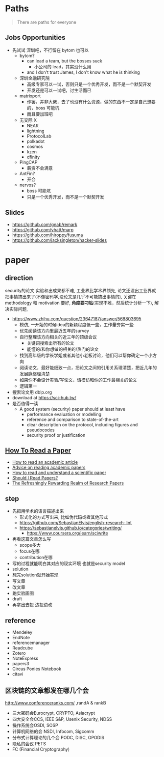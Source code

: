 # Paths

> There are paths for everyone
> 
## Jobs Opportunities
+ 先试试 深圳吧，不行留在 bytom 也可以
    * bytom?
        - can lead a team, but the bosses suck
            + 小公司的 lead，其实没什么用
        - and I don't trust James, I don't know what he is thinking
    * 深圳金融研究院
        - 高级专家可以一试，否则只是一个优秀开发，而不是一个默契开发
        - 开发还是可以一试吧，讨生活而已
    * matrixport
        - 作罢，并非大佬，去了也没有什么资源，做的东西不一定是自己想要的，boss 可能坑
        - 而且要加班吧
    * 无交际 X
        - NEAR
        - lightning
        - ProtocolLab
        - polkadot
        - cosmos
        - kzen
        - dfinity
    * PingCAP
        - 薪资不会满意
    * AntFin?
        - 开会
    * nervos?
        - boss 可能坑
        - 只是一个优秀开发，而不是一个默契开发

## Slides
+ https://github.com/gnab/remark
+ https://github.com/yhatt/marp
+ https://github.com/hiroppy/fusuma
+ https://github.com/jacksingleton/hacker-slides

<!-- 
## Blockchain json statetest
### Modify parity_listStorageKeys
+ Make argument _Quantity_ oponal. When `Quantity == null` , return all storage keys.

### parity_storage
Arguments same as __Modified__ _parity_listStorageKeys . Return is a _JSON_ object
```
{
    StorageKey(HexString): Corresponding value (HexString)
}
```


impls/parity.rs
client/client.rs

a collection of type `std::vec::Vec<ethereum_types::H256>` cannot be built from `std::iter::Iterator<Item=(std::vec::Vec<u8>, elastic_array::ElasticArray128<u8>)>`


version: _modified_
curl --data '{"method":"parity_listStorageKeys","params":["0xab7c74abC0C4d48d1bdad5DCB26153FC8780f83E",null,null],"id":1,"jsonrpc":"2.0"}' -H "Content-Type: application/json" -X POST localhost:8545 

curl --data '{"method":"parity_listStorageKeys","params":["0xab7c74abC0C4d48d1bdad5DCB26153FC8780f83E",null,null],"id":1,"jsonrpc":"2.0"}' -H "Content-Type: application/json" -X POST localhost:8545 

加上--mode=offline黎停止同步


+ 0xab7c74abC0C4d48d1bdad5DCB26153FC8780f83E
+ 0x61EDCDf5bb737ADffE5043706e7C5bb1f1a56eEA
+ 0xde0B295669a9FD93d5F28D9Ec85E40f4cb697BAe
+ 0x75bA02c5bAF9cc3E9fE01C51Df3cB1437E8690D4
+ 0x7da82C7AB4771ff031b66538D2fB9b0B047f6CF9

./target/debug/parity --fat-db=on --mode=offline

cargo build
 -->


<!-- 
利益才是前进的动力，金钱、成就感。名誉当然也是有助于利益的，对于人脉而言。（所以在甲方做安全还是有点亏的，因为难以直接看到收益。虽然企业多么希望招到牛逼的安全开发、运维、架构，高薪一口气解决问题。）

张狂、傲慢是挺爽，要有实力才能很好地张狂傲慢起来。但是恐怕不利于团队合作和交朋友。

越来越大了，其实企业不需要多么天才的程序员，所谓的地表最强coder，要学要练的东西那么多，无非是给自己平添不切实际的压力。

人脉、经验、投资的眼光和信息、架构、数学、建模、算法及其应用。要找到自己不可替代的核心竞争力，实现财务自由，能进行更自由的选择，也有自己自由的时间。
 -->

<!-- 
## 我感兴趣的
+ 时间毕竟有限
+ 工作来说肯定还是 go > rust
+ 抄其实很正常，是学习的必经过程，关键是抄完之后学到什么
+ 那么其实 解决问题的思维最重要，所以 算法、技巧、代码设计(衍生到架构、高并发)、高性能计算 > 密码学 > 系统 = 编译器
 -->

<!-- 

## PhD
+ RegExp
    ```
    (crypt|secur|dete|intru|penetra|cyber|malic|priva)
    ```
+ location
    * AU
        - UniMelb
            + [Peter Schachte](http://www.cis.unimelb.edu.au/people/staff.php?person_ID=456)
            + [Rao Kotagiri](http://www.cis.unimelb.edu.au/people/staff.php?person_ID=16028)
                * ml intrusion dection
            + [Harald Sondergaard](http://www.cis.unimelb.edu.au/people/staff.php?person_ID=13416)
            + [Peter Stuckey](http://www.cis.unimelb.edu.au/people/staff.php?person_ID=14142)
            + [DR Jeffrey Chan](https://www.findanexpert.unimelb.edu.au/display/person7602#tab-overview)
                * Machine Learning and Data Mining
                * Network Security (intrusion detection, cloud security)
            + Udaya
                * Blockchain?
                * Machine Learning Intrusion Detection System
                * Differential Privacy?
            + [Dr Sarah Monazam Erfani](http://www.cis.unimelb.edu.au/people/staff.php?person_ID=639922)
            + [Professor Christopher Leckie](http://www.cis.unimelb.edu.au/people/staff.php?person_ID=6335)
            + [Dr Toby Murray](http://www.cis.unimelb.edu.au/people/staff.php?person_ID=780796)
            + [Dr Ben Rubinstein](http://www.cis.unimelb.edu.au/people/staff.php?person_ID=20074)
            + [Professor Richard Sinnott](http://www.cis.unimelb.edu.au/people/staff.php?person_ID=342078)
            + [Dr Vanessa Teague](http://www.cis.unimelb.edu.au/people/staff.php?person_ID=34563)
        - [sydney](http://sydney.edu.au/engineering/it/about/people/list.php)
            + [DR RALPH HOLZ](http://sydney.edu.au/engineering/people/ralph.holz.php)
                * V
            + [PROFESSOR SEOKHEE HONG?](http://sydney.edu.au/engineering/people/seokhee.hong.php)
            + [PROFESSOR ALBERT ZOMAYA](http://sydney.edu.au/engineering/people/albert.zomaya.php)
            + [DR YING ZHOU](http://sydney.edu.au/engineering/people/ying.zhou.php)
            + [PROFESSOR DACHENG TAO](http://sydney.edu.au/engineering/people/dacheng.tao.php)
            + [ASSOCIATE PROFESSOR UWE ROEHM](http://sydney.edu.au/engineering/people/uwe.roehm.php)
            + [EMERITUS PROFESSOR PETER EADES](http://sydney.edu.au/engineering/people/peter.eades.php)
            + [Michael Fry](https://chai.it.usyd.edu.au/people/michaelfry/)
                * [Yu_YY_thesis.pdf](https://ses.library.usyd.edu.au/handle/2123/10277)
        - UNSW
        - Monash
        - ANU?
        - WA?
        - Queensland?
        - Adelaide?
    * HK
        - HKUST
            + https://www.seng.ust.hk/web/eng/faculty_research2.php?id=96
                * https://www.seng.ust.hk/web/eng/people_detail.php?id=351&cur2=research
                    - V - 20170924
                * https://www.seng.ust.hk/web/eng/people_detail.php?id=377&cur2=research
                * https://www.cse.ust.hk/~ricci/
        - HKU
            + http://www.cs.hku.hk/people/academic.jsp
                * http://www.cs.hku.hk/research/interest.jsp
                    - http://www.cs.hku.hk/research/profile.jsp?teacher=smyiu
                        + V - 20170924
                    - http://www.cs.hku.hk/research/profile.jsp?teacher=hui
            + https://www.eee.hku.hk/people/
        - CUHK
            + http://www.cse.cuhk.edu.hk/v7/en/people/lec.html
                * http://www.cse.cuhk.edu.hk/~wei/
                * http://www.cse.cuhk.edu.hk/~cslui/
            + http://www.ie.cuhk.edu.hk/people/people.shtml
                * http://personal.ie.cuhk.edu.hk/~cchan/
                * http://www.ie.cuhk.edu.hk/people/sherman.shtml
                    - V - 20170924
                * http://www.ie.cuhk.edu.hk/people/khzhang.shtml
                * http://www.ie.cuhk.edu.hk/people/wclau.shtml
                * http://www.ie.cuhk.edu.hk/people/mhchen.shtml
        - CityU
            + http://www.cs.cityu.edu.hk/people/academic_staff.html
                * http://www6.cityu.edu.hk/stfprofile/cslfkwok.htm
                    - V - 20170924
                * http://www.cs.cityu.edu.hk/profile/congwang.html
                * http://www6.cityu.edu.hk/stfprofile/gphancke.htm
            + http://www.ee.cityu.edu.hk/home/people_academic_staff.html
                * http://www.ee.cityu.edu.hk/~rcheung/Welcome.html
                * http://www.ee.cityu.edu.hk/~eellc/
                * http://www.ee.cityu.edu.hk/~lcheng/
        - PolyU
            + http://www.comp.polyu.edu.hk/en-us/staffs/index/1
                * http://www.comp.polyu.edu.hk/en-us/staffs/detail/1283
                    - V - 20170924
                        + ?
                * http://www.comp.polyu.edu.hk/en-us/staffs/detail/1252
                * http://www.comp.polyu.edu.hk/en-us/staffs/detail/1470
                * http://www.comp.polyu.edu.hk/en-us/staffs/detail/2244
                * http://www.comp.polyu.edu.hk/en-us/staffs/detail/3751
                * http://www.comp.polyu.edu.hk/en-us/staffs/detail/3646
                * http://www.comp.polyu.edu.hk/en-us/staffs/detail/1419
    * Sg
        - NUS?
        - NYTU
    * En
        - G10
    + topic
        * bitcoin
        * ML intrusion detection
        * differential privacy

## 移民分数研究
+ 2年工签 psw
    * 485

## 攒机
+ 刚爆出来 Intel 的 CPU 有个硬件 bug，即使是修复后性能也会下降 5%-30%. 所以，把 8700k 换成 1800x
    * [这硬件 bug 可以说很牛了： 英特尔处理器发现严重设计漏洞， AMD 不受影响](https://www.v2ex.com/t/419683)
        - 操作系统就是使用的 cpu 提供的功能来隔离不同程序及内核的，现在这个隔离出了问题，意味着不同程序可以访问内核数据，其中可能存在一些密码等数据。看起来安全上对单机用户可能影响不大，但是对于云服务商来讲是个大问题。不过如果执行修复会造成悲剧的性能损失，这个会影响普通用户了。
+ 内存双通道比单条性能好
+ 微博 /淘宝搜 萌叔或老牛。都是老牌 diy 商家，装好包好给你发来。
+ 装机帮扶站

 -->


# paper

<!-- 
+ http://users.monash.edu.au/~kailiu/
+ http://www.jiangshanyu.com/
+ https://www.comp.nus.edu.sg/~abhik/
    + research
        + correctness
        + coverage
    + auto
    + manual
    + solidity tools
 -->

## direction
security的论文 实验和出成果都不难, 工业界比学术界领先, 论文还没出工业界就把事情搞出来了(不像密码学,没论文是几乎不可能搞出事情的), 关键在 methodology 和 motivation 要好, __角度要刁钻__(实现不难，然后统计分析一下), 解决实际问题, 

+ https://www.zhihu.com/question/23647187/answer/568803695
    * 模仿, 一开始的时候idea的新颖程度低一些，工作量夯实一些
    * 优先阅读该方向里最近五年的survey
    * 自行整理该方向相关的近三年的顶级会议
        - 关键词搜索出所有的论文
        - 能懂的/和你想做的相关的/热门的论文
    * 找到高年级的学长学姐或者其他小老板讨论，他们可以帮你确定一个小方向
    * 阅读论文，最好能细致一点，把论文之间的引用关系理清楚，把近几年的发展脉络理清楚
    * 如果你不会设计实验/写论文，请模仿和你的工作最相关的论文
    * 逻辑第一
+ 搜索论文用 dblp.org
+ download at https://sci-hub.tw/
+ 是否值得一读
    * A good system (security) paper should at least have
        - performance evaluation or modelling
        * reference and comparison to state-of-the-art
        * clear description on the protocol, including figures and pseudocodes
        * security proof or justification

## [How To Read a Paper](https://github.com/papers-we-love/papers-we-love#how-to-read-a-paper)

+ [How to read an academic article](http://organizationsandmarkets.com/2010/08/31/how-to-read-an-academic-article/)
+ [Advice on reading academic papers](https://www.cc.gatech.edu/~akmassey/posts/2012-02-15-advice-on-reading-academic-papers.html)
+ [How to read and understand a scientific paper](http://violentmetaphors.com/2013/08/25/how-to-read-and-understand-a-scientific-paper-2/)
+ [Should I Read Papers?](http://michaelrbernste.in/2014/10/21/should-i-read-papers.html)
+ [The Refreshingly Rewarding Realm of Research Papers](https://www.youtube.com/watch?v=8eRx5Wo3xYA)


## step
+ 先把用学术的语言描述出来
    * 形式化的方式写出来, 比如伪代码或者其他形式
    * https://github.com/SebastianElvis/english-research-lint
    * https://sebastianelvis.github.io/categories/writing/
        - https://www.coursera.org/learn/sciwrite
+ 再看这篇文章怎么写
    * scope多大
    * focus在哪
    * contribution在哪
+ 写的过程就能明白其对应的现实环境 也就是security model
+ solution
+ 想完solution就开始实现
+ 写文章
+ 改文章
+ 跑实验画图
+ draft
+ 再拿出去投 边投边改

## reference
+ Mendeley
+ EndNote
+ referencemanager
+ Readcube
+ Zotero
+ NoteExpress
+ papers3
+ Circus Ponies Notebook
+ citavi

## 区块链的文章都发在哪几个会
http://www.conferenceranks.com/ ,randA & rankB

+ 三大密码会Eurocrypt, CRYPTO, Asiacrypt
+ 四大安全会CCS, IEEE S&P, Usenix Security, NDSS
+ 操作系统会OSDI, SOSP
+ 计算机网络的会 NSDI, Infocom, Sigcomm
+ 分布式计算理论的几个会 PODC, DISC, OPODIS
+ 隐私的会议 PETS
+ FC (Financial Cryptography)

